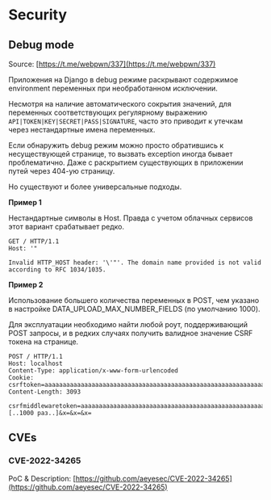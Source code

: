 # Security

## Debug mode

Source: [https://t.me/webpwn/337](https://t.me/webpwn/337)

Приложения на Django в debug режиме раскрывают содержимое environment переменных при необработанном исключении.

Несмотря на наличие автоматического сокрытия значений, для переменных соответствующих регулярному выражению `API|TOKEN|KEY|SECRET|PASS|SIGNATURE`, часто это приводит к утечкам через нестандартные имена переменных.

Если обнаружить debug режим можно просто обратившись к несуществующей странице, то вызвать exception иногда бывает проблематично. Даже с раскрытием существующих в приложении путей через 404-ую страницу.

Но существуют и более универсальные подходы.

**Пример 1**

Нестандартные символы в Host. Правда с учетом облачных сервисов этот вариант срабатывает редко.

```
GET / HTTP/1.1
Host: '"

Invalid HTTP_HOST header: '\'"'. The domain name provided is not valid according to RFC 1034/1035.
```

**Пример 2**

Использование большего количества переменных в POST, чем указано в настройке DATA\_UPLOAD\_MAX\_NUMBER\_FIELDS (по умолчанию 1000).

Для эксплуатации необходимо найти любой роут, поддерживающий POST запросы, и в редких случаях получить валидное значение CSRF токена на странице.

```
POST / HTTP/1.1
Host: localhost
Content-Type: application/x-www-form-urlencoded
Cookie: csrftoken=aaaaaaaaaaaaaaaaaaaaaaaaaaaaaaaaaaaaaaaaaaaaaaaaaaaaaaaaaaaaaaaa;
Content-Length: 3093
 
csrfmiddlewaretoken=aaaaaaaaaaaaaaaaaaaaaaaaaaaaaaaaaaaaaaaaaaaaaaaaaaaaaaaaaaaaaaaa&x=&x=&x=&x=[..1000 раз..]&x=&x=&x=
```

## CVEs

### CVE-2022-34265

PoC & Description: [https://github.com/aeyesec/CVE-2022-34265](https://github.com/aeyesec/CVE-2022-34265)
